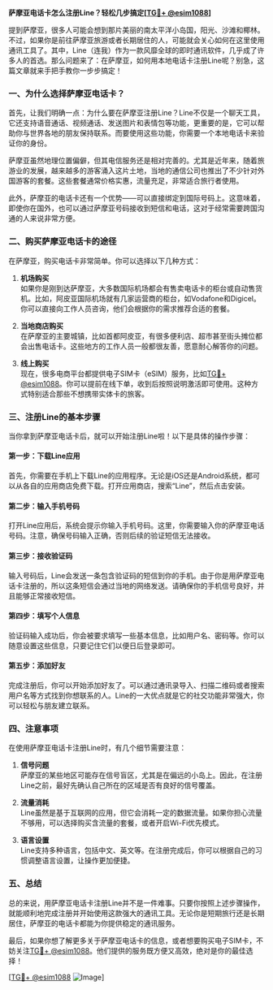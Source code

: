 **萨摩亚电话卡怎么注册Line？轻松几步搞定[[TG💪+ @esim1088](https://t.me/s/esim1088)]**

提到萨摩亚，很多人可能会想到那片美丽的南太平洋小岛国，阳光、沙滩和椰林。不过，如果你是前往萨摩亚旅游或者长期居住的人，可能就会关心如何在这里使用通讯工具了。其中，Line（连我）作为一款风靡全球的即时通讯软件，几乎成了许多人的首选。那么问题来了：在萨摩亚，如何用本地电话卡注册Line呢？别急，这篇文章就来手把手教你一步步搞定！

### 一、为什么选择萨摩亚电话卡？

首先，让我们明确一点：为什么要在萨摩亚注册Line？Line不仅是一个聊天工具，它还支持语音通话、视频通话、发送图片和表情包等功能，更重要的是，它可以帮助你与世界各地的朋友保持联系。而要使用这些功能，你需要一个本地电话卡来验证你的身份。

萨摩亚虽然地理位置偏僻，但其电信服务还是相对完善的。尤其是近年来，随着旅游业的发展，越来越多的游客涌入这片土地，当地的通信公司也推出了不少针对外国游客的套餐。这些套餐通常价格实惠，流量充足，非常适合旅行者使用。

此外，萨摩亚的电话卡还有一个优势——可以直接绑定到国际号码上。这意味着，即使你在国外，也可以通过萨摩亚号码接收到短信和电话，这对于经常需要跨国沟通的人来说非常方便。

### 二、购买萨摩亚电话卡的途径

在萨摩亚，购买电话卡非常简单。你可以选择以下几种方式：

1. **机场购买**  
   如果你是刚到达萨摩亚，大多数国际机场都会有售卖电话卡的柜台或自动售货机。比如，阿皮亚国际机场就有几家运营商的柜台，如Vodafone和Digicel。你可以直接向工作人员咨询，他们会根据你的需求推荐合适的套餐。

2. **当地商店购买**  
   在萨摩亚的主要城镇，比如首都阿皮亚，有很多便利店、超市甚至街头摊位都会出售电话卡。这些地方的工作人员一般都很友善，愿意耐心解答你的问题。

3. **线上购买**  
   现在，很多电商平台都提供电子SIM卡（eSIM）服务，比如[TG💪+ @esim1088](https://t.me/s/esim1088)。你可以提前在线下单，收到后按照说明激活即可使用。这种方式特别适合那些不想携带实体卡的旅客。

### 三、注册Line的基本步骤

当你拿到萨摩亚电话卡后，就可以开始注册Line啦！以下是具体的操作步骤：

#### 第一步：下载Line应用
首先，你需要在手机上下载Line的应用程序。无论是iOS还是Android系统，都可以从各自的应用商店免费下载。打开应用商店，搜索“Line”，然后点击安装。

#### 第二步：输入手机号码
打开Line应用后，系统会提示你输入手机号码。这里，你需要输入你的萨摩亚电话号码。注意，确保号码输入正确，否则后续的验证短信无法接收。

#### 第三步：接收验证码
输入号码后，Line会发送一条包含验证码的短信到你的手机。由于你是用萨摩亚电话卡注册的，所以这条短信会通过当地的网络发送。请确保你的手机信号良好，并且能够正常接收短信。

#### 第四步：填写个人信息
验证码输入成功后，你会被要求填写一些基本信息，比如用户名、密码等。你可以随意设置这些信息，只要记住它们以便日后登录即可。

#### 第五步：添加好友
完成注册后，你可以开始添加好友了。可以通过通讯录导入、扫描二维码或者搜索用户名等方式找到你想联系的人。Line的一大优点就是它的社交功能非常强大，你可以轻松与朋友建立联系。

### 四、注意事项

在使用萨摩亚电话卡注册Line时，有几个细节需要注意：

1. **信号问题**  
   萨摩亚的某些地区可能存在信号盲区，尤其是在偏远的小岛上。因此，在注册Line之前，最好先确认自己所在的区域是否有良好的信号覆盖。

2. **流量消耗**  
   Line虽然是基于互联网的应用，但它会消耗一定的数据流量。如果你担心流量不够用，可以选择购买含流量的套餐，或者开启Wi-Fi优先模式。

3. **语言设置**  
   Line支持多种语言，包括中文、英文等。在注册完成后，你可以根据自己的习惯调整语言设置，让操作更加便捷。

### 五、总结

总的来说，用萨摩亚电话卡注册Line并不是一件难事。只要你按照上述步骤操作，就能顺利地完成注册并开始使用这款强大的通讯工具。无论你是短期旅行还是长期居住，萨摩亚的电话卡都能为你提供稳定的通讯服务。

最后，如果你想了解更多关于萨摩亚电话卡的信息，或者想要购买电子SIM卡，不妨关注[TG💪+ @esim1088](https://t.me/s/esim1088)。他们提供的服务既方便又高效，绝对是你的最佳选择！

[[TG💪+ @esim1088](https://t.me/s/esim1088) ![Image](https://i.postimg.cc/4NQfJmqS/Snipaste-2025-05-13-00-14-12.png)]